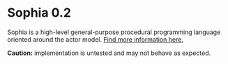 # Sophia 0.2

Sophia is a high-level general-purpose procedural programming language oriented around the actor model. [Find more information here.](https://github.com/juno-r1/sophia/wiki)

**Caution:** implementation is untested and may not behave as expected.
